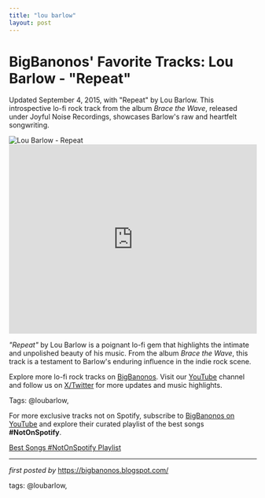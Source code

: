 ```yaml
---
title: "lou barlow"
layout: post
---
```

<!-- Post Title -->
<h1 >BigBanonos' Favorite Tracks: Lou Barlow - "Repeat"</h1> <!-- Introductory Text -->
<p >Updated September 4, 2015, with "Repeat" by Lou Barlow. This introspective lo-fi rock track from the album <em>Brace the Wave</em>, released under Joyful Noise Recordings, showcases Barlow's raw and heartfelt songwriting.</p> <!-- Featured Image -->
<div > <img src="https://i.ytimg.com/vi/74do4gkye1w/maxresdefault.jpg" alt="Lou Barlow - Repeat" />
</div> <!-- YouTube Video Embed -->
<div > <iframe width="100%" height="385" src="https://www.youtube.com/embed/gj8EgfUXg3w" title="Lou Barlow - Repeat (Official Music Video)" frameborder="0" allow="accelerometer; autoplay; clipboard-write; encrypted-media; gyroscope; picture-in-picture; web-share" referrerpolicy="strict-origin-when-cross-origin" allowfullscreen></iframe>
</div> <!-- Song Information -->
<div > <p><em>"Repeat"</em> by Lou Barlow is a poignant lo-fi gem that highlights the intimate and unpolished beauty of his music. From the album <em>Brace the Wave</em>, this track is a testament to Barlow's enduring influence in the indie rock scene.</p>
</div> <!-- Footer Links -->
<div > <p>Explore more lo-fi rock tracks on <a href="https://bigbanonos.blogspot.com/" target="_blank">BigBanonos</a>. Visit our <a href="https://www.youtube.com/@BigBanonos" target="_blank">YouTube</a> channel and follow us on <a href="https://x.com/bigbanonos" target="_blank">X/Twitter</a> for more updates and music highlights.</p>
</div> <!-- Tags -->
<p >Tags: @loubarlow,</p>


<!--Subscribe and Playlist Links-->
<div>
    <p>For more exclusive tracks not on Spotify, subscribe to <a href="https://www.youtube.com/@BigBanonos" target="_blank">BigBanonos on YouTube</a> and explore their curated playlist of the best songs <strong>#NotOnSpotify</strong>.</p>
    <p><a href="https://www.youtube.com/playlist?list=PLtuNtuTatqI0kFahUCbtbfenC_ET5O_tr" target="_blank">Best Songs #NotOnSpotify Playlist<br /></a></p></div>

<hr />

<p><em>first posted by</em> <a href="https://bigbanonos.blogspot.com/" rel="noopener" target="_new">https://bigbanonos.blogspot.com/</a></p>

<p>tags: @loubarlow,</p>
